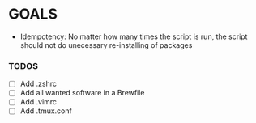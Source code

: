 # GOALS

* Idempotency: No matter how many times the script is run, the script should not do unecessary re-installing of packages

### TODOS
- [ ] Add .zshrc
- [ ] Add all wanted software in a Brewfile
- [ ] Add .vimrc
- [ ] Add .tmux.conf
